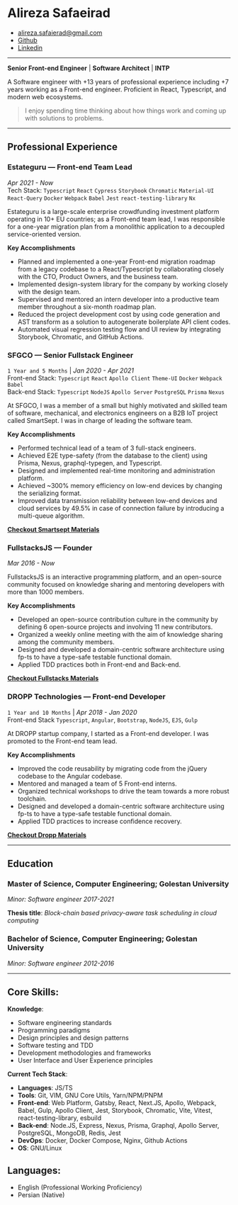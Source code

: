 
<!-- omit in toc -->
# Alireza Safaeirad
* alireza.safaierad@gmail.com
* [Github][github-profile]
* [Linkedin][linkedin-profile]

---

**Senior Front-end Engineer** | **Software Architect** | **INTP**

A Software engineer with +13 years of professional experience including +7 years working as a Front-end engineer. Proficient  in React, Typescript, and modern web ecosystems.


> I enjoy spending time thinking about how things work and coming up with solutions to problems.

---

## Professional Experience

### Estateguru — Front-end Team Lead
_Apr 2021 - Now_\
Tech Stack: `Typescript` `React` `Cypress` `Storybook` `Chromatic` `Material-UI` `React-Query` `Docker` `Webpack` `Babel` `Jest` `react-testing-library` `Nx`

Estateguru is a large-scale enterprise crowdfunding investment platform operating in 10+ EU countries; as a Front-end team lead, I was responsible for a one-year migration plan from a monolithic application to a decoupled service-oriented version.

**Key Accomplishments**

-   Planned and implemented a one-year Front-end migration roadmap from a legacy codebase to a React/Typescript by collaborating closely with the CTO, Product Owners, and the business team.
-   Implemented design-system library for the company by working closely with the design team. 
-   Supervised and mentored an intern developer into a productive team member throughout a six-month roadmap plan.
-   Reduced the project development cost by using code generation and AST transform as a solution to autogenerate boilerplate API client codes.
-   Automated visual regression testing flow and UI review by integrating Storybook, Chromatic, and GitHub Actions.

### SFGCO — Senior Fullstack Engineer
`1 Year and 5 Months` | _Jan 2020 - Apr 2021_\
Front-end Stack: `Typescript` `React` `Apollo Client` `Theme-UI` `Docker` `Webpack` `Babel` \
Back-end Stack: `Typescript` `NodeJS` `Apollo Server` `PostgreSQL` `Prisma` `Nexus`

At SFGCO, I was a member of a small but highly motivated and skilled team of software, mechanical, and electronics engineers on a B2B IoT project called SmartSept. I was in charge of leading the software team.

**Key Accomplishments**

-   Performed technical lead of a team of 3 full-stack engineers.
-   Achieved E2E type-safety (from the database to the client) using Prisma, Nexus, graphql-typegen, and Typescript.
-   Designed and implemented real-time monitoring and administration platform.
-   Achieved ~300% memory efficiency on low-end devices by changing the serializing format.
-   Improved data transmission reliability between low-end devices and cloud services by 49.5% in case of connection failure by introducing a multi-queue algorithm.

**[Checkout Smartsept Materials](./projects/smartsept.md)**

### FullstacksJS — Founder
_Mar 2016 - Now_

FullstacksJS is an interactive programming platform, and an open-source community focused on knowledge sharing and mentoring developers with more than 1000 members.

**Key Accomplishments**

* Developed an open-source contribution culture in the community by defining 6 open-source projects and involving 11 new contributors.
* Organized a weekly online meeting with the aim of knowledge sharing among the community members.
* Designed and developed a domain-centric software architecture using fp-ts to have a type-safe testable functional domain.
* Applied TDD practices both in Front-end and Back-end.

**[Checkout Fullstacks Materials](./projects/fullstacks-app.md)**

### DROPP Technologies — Front-end Developer
`1 Year and 10 Months` | _Apr 2018 - Jan 2020_ \
Front-end Stack `Typescript`, `Angular`, `Bootstrap`, `NodeJS`, `EJS`, `Gulp`

At DROPP startup company, I started as a Front-end developer. I was promoted to the Front-end team lead.

**Key Accomplishments**

-   Improved the code reusability by migrating code from the jQuery codebase to the Angular codebase.
-   Mentored and managed a team of 5 Front-end interns.
-   Organized technical workshops to drive the team towards a more robust toolchain.
-   Designed and developed a domain-centric software architecture using fp-ts to have a type-safe testable functional domain.
-   Applied TDD practices to increase confidence recovery.

**[Checkout Dropp Materials](./projects/dropp.md)**

---

## Education

### Master of Science, Computer Engineering; Golestan University
*Minor: Software engineer 2017-2021*

**Thesis title**: *Block-chain based privacy-aware task scheduling in cloud computing*

### Bachelor of Science, Computer Engineering; Golestan University
*Minor: Software engineer 2012-2016*

---

## Core Skills:

**Knowledge**:
* Software engineering standards
* Programming paradigms
* Design principles and design patterns
* Software testing and TDD
* Development methodologies and frameworks
* User Interface and User Experience principles

**Current Tech Stack**:
* **Languages**: JS/TS
* **Tools**: Git, VIM, GNU Core Utils, Yarn/NPM/PNPM
* **Front-end**: Web Platform, Gatsby, React, Next.JS, Apollo, Webpack, Babel, Gulp, Apollo Client, Jest, Storybook, Chromatic, Vite, Vitest, react-testing-library, esbuild
* **Back-end**: Node.JS, Express, Nexus, Prisma, Graphql, Apollo Server, PostgreSQL, MongoDB, Redis, Jest
* **DevOps**: Docker, Docker Compose, Nginx, Github Actions
* **OS**: GNU/Linux

## Languages:
* English (Professional Working Proficiency)
* Persian (Native)

[github-profile]: [https://github.com/ASafaeirad]
[linkedin-profile]: [https://www.linkedin.com/in/ASafaeirad]
[typescript]: [https://typescriptlang.org]
[react]: [https://reactjs.org]
[orval]: [https://orval.dev/]
[openapi]: [https://reactjs.org]
[storybook]: [https://storybook.js.org/]
[chromatic]: [https://www.chromatic.com/]
